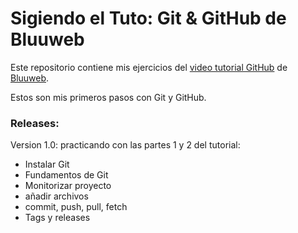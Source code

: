 # Sigiendo el Tuto: Git & GitHub de Bluuweb
<p>Este repositorio contiene mis ejercicios del <a href="https://youtu.be/GG4mftkQVrs">video tutorial GitHub</a> de <a href="https://github.com/bluuweb">Bluuweb</a>.</p>
<p>Estos son mis primeros pasos con Git y GitHub.</p>
<h3>Releases:</h3>
<p>Version 1.0: practicando con las partes 1 y 2 del tutorial:</p>
<ul>
  <li>Instalar Git</li>
  <li>Fundamentos de Git</li>
  <li>Monitorizar proyecto</li>
  <li>añadir archivos</li>
  <li>commit, push, pull, fetch</li>
  <li>Tags y releases</li>
</ul>
